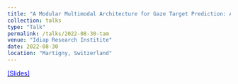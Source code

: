 ```yaml
---
title: "A Modular Multimodal Architecture for Gaze Target Prediction: Application to Privacy Sensitive Settings"
collection: talks
type: "Talk"
permalink: /talks/2022-08-30-tam
venue: "Idiap Research Institite"
date: 2022-08-30
location: "Martigny, Switzerland"
---
```

[<span style="color:blue"> [Slides] </span>](https://drive.google.com/file/d/1oozaBIItrRcFTP-M-KKJpyu9KfHty_3s/view?usp=sharing)

